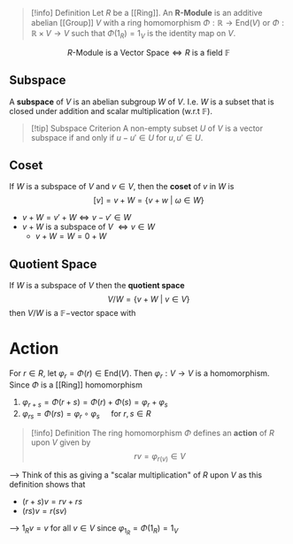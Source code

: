 
>[!info] Definition
>Let $R$ be a [[Ring]]. An **R-Module** is an additive abelian [[Group]] $V$ with a ring homomorphism $\Phi: \mathbb{R} \to \text{End}(V)$ or $\Phi: \mathbb{R} \times V \to V$ such that $\Phi(1_R) = 1_V$ is the identity map on $V$.

$$R\text{-Module is a Vector Space} \iff R\text{   is a field  } \mathbb{F}$$

## Subspace

A **subspace** of $V$ is an abelian subgroup $W$ of $V$. I.e. $W$ is a subset that is closed under addition and scalar multiplication (w.r.t $\mathbb{F}$).

>[!tip] Subspace Criterion
>A non-empty subset $U$ of $V$ is a vector subspace if and only if $u - u' \in U$ for $u,u'\in U$.

## Coset

If $W$ is a subspace of $V$ and $v \in V$, then the **coset** of $v$ in $W$ is 
$$[v] =v + W = \{v+w \:|\: \omega \in W\}$$

- $v + W = v'+ W \iff v - v' \in W$ 
- $v + W$ is a subspace of $V$ $\iff v \in W$ 
	- $v + W = W = 0 + W$


## Quotient Space

If $W$ is a subspace of $V$ then the **quotient space** 
$$V / W = \{v + W \:|\: v \in V\}$$
then $V / W$ is a $\mathbb{F}-$vector space with

# Action

For $r \in R$, let $\varphi_{r}= \Phi(r) \in \text{End}(V)$. Then $\varphi_{r}: V\to V$ is a homomorphism. Since $\Phi$ is a [[Ring]] homomorphism
1. $\varphi_{r+s} = \Phi(r+s) = \Phi(r) + \Phi(s) = \varphi_{r}+ \varphi_s$ 
2. $\varphi_{rs} = \Phi(rs) = \varphi_{r}\circ \varphi_{s}\quad$   for $r,s\in R$ 


>[!info] Definition
> The ring homomorphism $\Phi$ defines an **action** of $R$ upon $V$ given by
> $$rv = \varphi_{r(v)}\in V$$

--> Think of this as giving a "scalar multiplication" of $R$ upon $V$ as this definition shows that 
- $(r+s)v = rv + rs$
- $(rs)v = r(sv)$ 

--> $1_{R} v = v$   for all $v \in V$ since  $\varphi_{1_{R}} = \Phi(1_{R})= 1_V$ 







